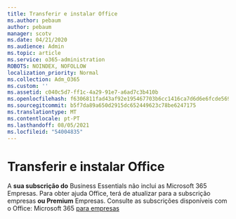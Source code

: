 ```yaml
---
title: Transferir e instalar Office
ms.author: pebaum
author: pebaum
manager: scotv
ms.date: 04/21/2020
ms.audience: Admin
ms.topic: article
ms.service: o365-administration
ROBOTS: NOINDEX, NOFOLLOW
localization_priority: Normal
ms.collection: Adm_O365
ms.custom: ''
ms.assetid: c040c5d7-ff1c-4a29-91e7-a6ad7c3b410b
ms.openlocfilehash: f6306811fad43af92e195467703b6cc1416ca7d6d6e6fcde56901e895f8c8239
ms.sourcegitcommit: b5f7da89a650d2915dc652449623c78be6247175
ms.translationtype: MT
ms.contentlocale: pt-PT
ms.lasthandoff: 08/05/2021
ms.locfileid: "54004835"
---
```

# <a name="download-and-install-office"></a>Transferir e instalar Office

A **sua subscrição do** Business Essentials não inclui as Microsoft 365 Empresas. Para obter ajuda Office, terá de atualizar para  a subscrição empresas **ou Premium** Empresas. Consulte as subscrições disponíveis com o Office: Microsoft 365 [para empresas](https://products.office.com/compare-all-microsoft-office-products?tab=2)
  

